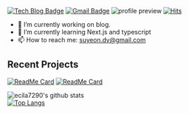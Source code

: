 [![Tech Blog Badge](http://img.shields.io/badge/-Tech%20blog-black?style=flat-square&logo=github&link=https://zzsza.github.io/)](https://velog.io/@winney_77/)
[![Gmail Badge](https://img.shields.io/badge/Gmail-d14836?style=flat-square&logo=Gmail&logoColor=white&link=mailto:snugyun01@gmail.com)](mailto:suyeon.dv@gmail.com)
![profile preview](https://komarev.com/ghpvc/?username=suyeon-DV)
[![Hits](https://hits.seeyoufarm.com/api/count/incr/badge.svg?url=https%3A%2F%2Fgithub.com%2Fsuyeon-DV&count_bg=%2379C83D&title_bg=%23555555&icon=&icon_color=%23E7E7E7&title=hits&edge_flat=false)](https://hits.seeyoufarm.com)

- 🔭 I’m currently working on blog.
- 🌱 I’m currently learning Next.js and typescript
- 📫 How to reach me: suyeon.dv@gmail.com

## Recent Projects

[![ReadMe Card](https://github-readme-stats.vercel.app/api/pin/?username=suyeon-DV&repo=13-MyFakeTrip-frontend)](https://github.com/suyeon-DV/13-MyFakeTrip-frontend)
[![ReadMe Card](https://github-readme-stats.vercel.app/api/pin/?username=suyeon-DV&repo=13-stayWefolio-frontend)](https://github.com/suyeon-DV/13-stayWefolio-frontend)

![ecila7290's github stats](https://github-readme-stats.vercel.app/api?username=suyeon-dv&show_icons=true)
<br/> [![Top Langs](https://github-readme-stats.vercel.app/api/top-langs/?username=suyeon-DV&layout=compact)](https://github.com/suyeon-DV/github-readme-stats)

